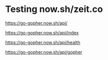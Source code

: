 # Testing now.sh/zeit.co

https://go-gopher.now.sh/api/

https://go-gopher.now.sh/api/index

https://go-gopher.now.sh/api/health

https://go-gopher.now.sh/api/gopher


